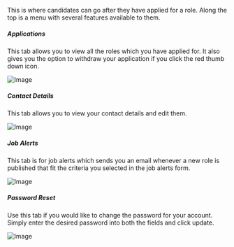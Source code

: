 This is where candidates can go after they have applied for a role. Along the top is a menu with several features available to them.  
  

##### Applications

This tab allows you to view all the roles which you have applied for. It also gives you the option to withdraw your application if you click the red thumb down icon.  
  
![Image](https://s3.amazonaws.com/tw-desk/i/122167/attachment-inline/98318.20150511132941374.98318.20150511132941374JGbB8)  
  

##### Contact Details

This tab allows you to view your contact details and edit them.  
  
![Image](https://s3.amazonaws.com/tw-desk/i/122167/attachment-inline/98318.20150511133115684.98318.20150511133115684qYSO3)  
  

##### Job Alerts

This tab is for job alerts which sends you an email whenever a new role is published that fit the criteria you selected in the job alerts form.  
  
![Image](https://s3.amazonaws.com/tw-desk/i/122167/attachment-inline/98318.20150511133157046.98318.20150511133157046zfuKF)  
  

##### Password Reset

Use this tab if you would like to change the password for your account. Simply enter the desired password into both the fields and click update.  
  
![Image](https://s3.amazonaws.com/tw-desk/i/122167/attachment-inline/98318.20150511133312941.98318.20150511133312941fyDt6)